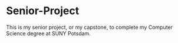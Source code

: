 # Senior-Project
This is my senior project, or my capstone, to complete my Computer Science degree at SUNY Potsdam.
